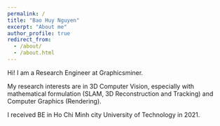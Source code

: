 ```yaml
---
permalink: /
title: "Bao Huy Nguyen"
excerpt: "About me"
author_profile: true
redirect_from: 
  - /about/
  - /about.html
---
```


Hi! I am a Research Engineer at Graphicsminer.

My research interests are in 3D Computer Vision, especially with mathematical formulation (SLAM, 3D Reconstruction and Tracking) and Computer Graphics (Rendering).

I received BE in Ho Chi Minh city University of Technology in 2021.

